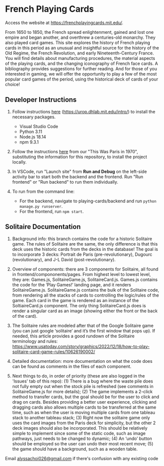 # French Playing Cards

Access the website at https://frenchplayingcards.mit.edu/.

From 1650 to 1850, the French spread enlightenment, gained and lost one empire and began another, and overthrew a centuries-old monarchy. They also played card games. This site explores the history of French playing cards in this period as an unusual and insightful source for the history of the Old Regime, the French Revolution, and early Nineteenth-Century France. You will find details about manufacturing procedures, the material aspects of the playing cards, and the changing iconography of French face cards. A bibliography provides suggestions for further reading. And for those of you interested in gaming, we will offer the opportunity to play a few of the most popular card games of the period, using the historical deck of cards of your choice!


## Developer Instructions

1. Follow instructions [here](https://urop.dhlab.mit.edu/intro/) (https://urop.dhlab.mit.edu/intro/) to install the necessary packages.
    - Visual Studio Code
    - Python 3.11
    - Node.js 18.14
    - npm 9.3.1

2. Follow the instructions [here](https://urop.dhlab.mit.edu/paris-installation-guide/) from our "This Was Paris in 1970", substituting the information for this repository, to install the project locally. 

3. In VSCode, run "Launch site" from **Run and Debug** on the left-side activity bar to start both the backend and the frontend. Run "Run frontend" or "Run backend" to run them individually.

4. To run from the command line:
    - For the backend, navigate to playing-cards/backend and run `python manage.py runserver`. 
    - For the frontend, run `npm start`. 



## Solitaire Documentation

1. Background info: this branch contains the code for a historic Solitaire game. The rules of Solitaire are the same, the only difference is that this deck uses the historic cards from the decks in the database! The goal is to incorporate 3 decks: Portrait de Paris (pre-revolutionary), Dugourc (revolutionary), and J-L David (post-revolutionary).

2. Overview of components: there are 3 components for Solitaire, all found in frontend/compononents/pages. From highest level to lowest level, they are: Games.js, SolitaireGame.js, SolitaireCard.js. Games.js contains the code for the ‘Play Games!’ landing page, and it renders SolitaireGame.js. SolitaireGame.js contains the bulk of the Solitaire code, from rendering all the stacks of cards to controlling the logic/rules of the game. Each card in the game is rendered as an instance of the SoltiaireCard.js component. The only thing SolitaireCard.js does is render a singular card as an image (showing either the front or the back of the card). 

3. The Solitaire rules are modeled after that of the Google Solitaire game (you can just google ‘solitaire’ and it’s the first window that pops up). If needed, this article provides a good rundown of the Solitaire terminology and rules: https://www.usatoday.com/story/graphics/2022/12/18/how-to-play-solitaire-card-game-rules/10626190002/ 

4. Detailed documentation: more documentation on what the code does can be found as comments in the files of each component.

5. Next things to do, in order of priority (these are also logged in the 'Issues' tab of this repo): (1) There is a bug where the waste pile does not fully empty out when the stock pile is refreshed (see comments in SolitaireGame.js for more details); (2) The game implements a 2-click method to transfer cards, but the goal should be for the user to click and drag on cards. Besides providing a better user experience, clicking and dragging cards also allows multiple cards to be transferred at the same time, such as when the user is moving multiple cards from one tableau stack to another tableau stack; (3) Right now the solitaire game only uses the card images from the Paris deck for simplicity, but the other 2 deck images should also be incorporated. This should be relatively simple to implement since some of the static code, such as image pathways, just needs to be changed to dynamic; (4) An ‘undo’ button should be employed so the user can undo their most recent move; (5) the game should have a background, such as a wooden table.

Email alyssachoi026@gmail.com if there's confusion with any existing code
